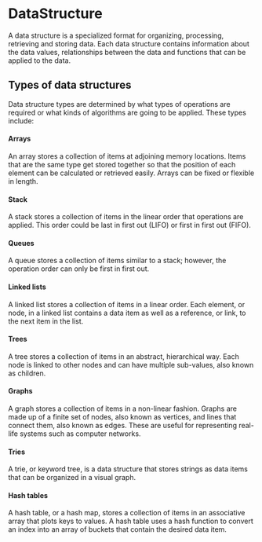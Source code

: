 # DataStructure
A data structure is a specialized format for organizing, processing, retrieving and storing data.
Each data structure contains information about the data values, relationships between the data and functions that can be applied to the data.

<h2>Types of data structures</h2>
Data structure types are determined by what types of operations are required or what kinds of algorithms are going to be applied. These types include:

<h4>Arrays</h4> An array stores a collection of items at adjoining memory locations. 
Items that are the same type get stored together so that the position of each element can be calculated or retrieved easily. 
Arrays can be fixed or flexible in length.</br>
<h4>Stack</h4> A stack stores a collection of items in the linear order that operations are applied. 
This order could be last in first out (LIFO) or first in first out (FIFO).</br>
<h4>Queues</h4> A queue stores a collection of items similar to a stack; however, the operation order can only be first in first out.</br>
<h4>Linked lists</h4> A linked list stores a collection of items in a linear order. 
Each element, or node, in a linked list contains a data item as well as a reference, or link, to the next item in the list.</br>
<h4>Trees</h4> A tree stores a collection of items in an abstract, hierarchical way. 
Each node is linked to other nodes and can have multiple sub-values, also known as children.</br>
<h4>Graphs</h4> A graph stores a collection of items in a non-linear fashion. 
Graphs are made up of a finite set of nodes, also known as vertices, and lines that connect them, also known as edges. 
These are useful for representing real-life systems such as computer networks.</br>
<h4>Tries</h4> A trie, or keyword tree, is a data structure that stores strings as data items that can be organized in a visual graph.</br>
<h4>Hash tables</h4> A hash table, or a hash map, stores a collection of items in an associative array that plots keys to values. 
A hash table uses a hash function to convert an index into an array of buckets that contain the desired data item.</br>
